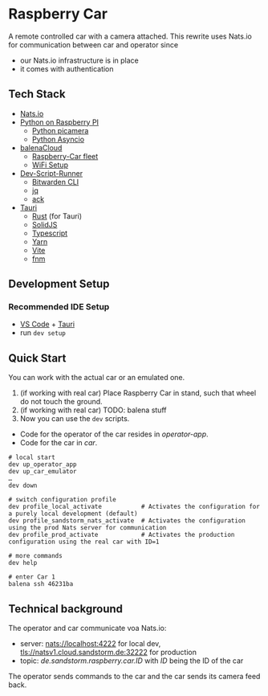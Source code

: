 # Raspberry Car

A remote controlled car with a camera attached.
This rewrite uses Nats.io for communication between car and operator since
* our Nats.io infrastructure is in place
* it comes with authentication

## Tech Stack

* [Nats.io](https://nats.io/)
* [Python on Raspberry PI](https://projects.raspberrypi.org/en/collections/python)
    * [Python picamera](https://picamera.readthedocs.io/en/release-1.13/)
    * [Python Asyncio](https://realpython.com/async-io-python/)
* [balenaCloud](https://docs.balena.io/learn/getting-started/raspberrypi3/python/)
    * [Raspberry-Car fleet](https://dashboard.balena-cloud.com/fleets/2104400)
    * [WiFi Setup](https://docs.balena.io/reference/OS/network/#wifi-setup)
* [Dev-Script-Runner](https://github.com/sandstorm/dev-script-runner)
    * [Bitwarden CLI](https://bitwarden.com/help/cli/)
    * [jq](https://jqlang.github.io/jq/)
    * [ack](https://beyondgrep.com/)
* [Tauri](https://tauri.app/)
    * [Rust](https://www.rust-lang.org/) (for Tauri)
    * [SolidJS](https://www.solidjs.com/)
    * [Typescript](https://www.typescriptlang.org/)
    * [Yarn](https://yarnpkg.com/)
    * [Vite](https://vitejs.dev/)
    * [fnm](https://github.com/Schniz/fnm)

## Development Setup

### Recommended IDE Setup

* [VS Code](https://code.visualstudio.com/) + [Tauri](https://marketplace.visualstudio.com/items?itemName=tauri-apps.tauri-vscode)
* run `dev setup`

## Quick Start

You can work with the actual car or an emulated one.

1. (if working with real car) Place Raspberry Car in stand, such that wheel do not touch the ground.
2. (if working with real car) TODO: balena stuff
3. Now you can use the `dev` scripts.

* Code for the operator of the car resides in _operator-app_.
* Code for the car in _car_.

```shell
# local start
dev up_operator_app
dev up_car_emulator
…
dev down

# switch configuration profile
dev profile_local_activate           # Activates the configuration for a purely local development (default)
dev profile_sandstorm_nats_activate  # Activates the configuration using the prod Nats server for communication
dev profile_prod_activate            # Activates the production configuration using the real car with ID=1

# more commands
dev help

# enter Car 1
balena ssh 46231ba
```

## Technical background

The operator and car communicate voa Nats.io:
* server: [nats://localhost:4222]() for local dev, [tls://natsv1.cloud.sandstorm.de:32222]() for production
* topic: _de.sandstorm.raspberry.car.ID_ with _ID_ being the ID of the car

The operator sends commands to the car and the car sends its camera feed back.
